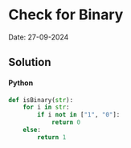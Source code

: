 
# Check for Binary

Date: 27-09-2024

## Solution
#### Python
```python
def isBinary(str):
    for i in str:
        if i not in ["1", "0"]:
            return 0
    else:
        return 1
```
        
